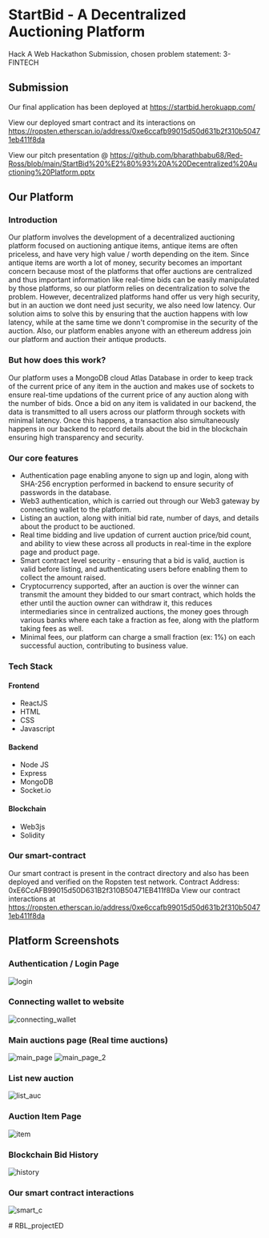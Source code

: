 # StartBid - A Decentralized Auctioning Platform
Hack A Web Hackathon Submission, chosen problem statement: 3-FINTECH

## Submission
Our final application has been deployed at https://startbid.herokuapp.com/

View our deployed smart contract and its interactions on https://ropsten.etherscan.io/address/0xe6ccafb99015d50d631b2f310b50471eb411f8da

View our pitch presentation @ https://github.com/bharathbabu68/Red-Ross/blob/main/StartBid%20%E2%80%93%20A%20Decentralized%20Auctioning%20Platform.pptx

## Our Platform
### Introduction
Our platform involves the development of a decentralized auctioning platform focused on auctioning antique items, antique items are often priceless, and have very high value / worth depending on the item. Since antique items are worth a lot of money, security becomes an important concern because most of the platforms that offer auctions are centralized and thus important information like real-time bids can be easily manipulated by those platforms, so our platform relies on decentralization to solve the problem. However, decentralized platforms hand offer us very high security, but in an auction we dont need just security, we also need low latency. Our solution aims to solve this by ensuring that the auction happens with low latency, while at the same time we donn't compromise in the security of the auction. Also, our platform enables anyone with an ethereum address join our platform and auction their antique products. 

### But how does this work?
Our platform uses a MongoDB cloud Atlas Database in order to keep track of the current price of any item in the auction and makes use of sockets to ensure real-time updations of the current price of any auction along with the number of bids. Once a bid on any item is validated in our backend, the data is transmitted to all users across our platform through sockets with minimal latency. Once this happens, a transaction also simultaneously happens in our backend to record details about the bid in the blockchain ensuring high transparency and security. 

### Our core features
- Authentication page enabling anyone to sign up and login, along with SHA-256 encryption performed in backend to ensure security of passwords in the database. 
- Web3 authentication, which is carried out through our Web3 gateway by connecting wallet to the platform. 
- Listing an auction, along with initial bid rate, number of days, and details about the product to be auctioned. 
- Real time bidding and live updation of current auction price/bid count, and ability to view these across all products in real-time in the explore page and product page. 
- Smart contract level security - ensuring that a bid is valid, auction is valid before listing, and authenticating users before enabling them to collect the amount raised.
- Cryptocurrency supported, after an auction is over the winner can transmit the amount they bidded to our smart contract, which holds the ether until the auction owner can withdraw it, this reduces intermediaries since in centralized auctions, the money goes through various banks where each take a fraction as fee, along with the platform taking fees as well. 
- Minimal fees, our platform can charge a small fraction (ex: 1%) on each successful auction, contributing to business value. 

### Tech Stack
#### Frontend
- ReactJS
- HTML
- CSS
- Javascript 
#### Backend
- Node JS
- Express
- MongoDB
- Socket.io
#### Blockchain
- Web3js
- Solidity

### Our smart-contract
Our smart contract is present in the contract directory and also has been deployed and verified on the Ropsten test network. 
Contract Address: 0xE6CcAFB99015d50D631B2f310B50471EB411f8Da
View our contract interactions at https://ropsten.etherscan.io/address/0xe6ccafb99015d50d631b2f310b50471eb411f8da

## Platform Screenshots
### Authentication / Login Page
![login](https://github.com/bharathbabu68/Red-Ross/blob/main/screenshots/1.png)

### Connecting wallet to website
![connecting_wallet](https://github.com/bharathbabu68/Red-Ross/blob/main/screenshots/2.png)

### Main auctions page (Real time auctions)
![main_page](https://github.com/bharathbabu68/Red-Ross/blob/main/screenshots/3.png)
![main_page_2](https://github.com/bharathbabu68/Red-Ross/blob/main/screenshots/4.png)

### List new auction
![list_auc](https://github.com/bharathbabu68/Red-Ross/blob/main/screenshots/5.png)

### Auction Item Page
![item](https://github.com/bharathbabu68/Red-Ross/blob/main/screenshots/6.png)

### Blockchain Bid History
![history](https://github.com/bharathbabu68/Red-Ross/blob/main/screenshots/7.png)

### Our smart contract interactions
![smart_c](https://github.com/bharathbabu68/Red-Ross/blob/main/screenshots/8.png)

#   R B L _ p r o j e c t E D  
 